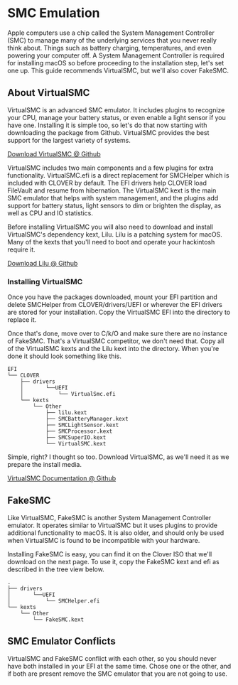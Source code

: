 # SMC Emulation

Apple computers use a chip called the System Management Controller \(SMC\) to manage many of the underlying services that you never really think about.  Things such as battery charging, temperatures, and even powering your computer off.  A System Management Controller is required for installing macOS so before proceeding to the installation step, let's set one up.  This guide recommends VirtualSMC, but we'll also cover FakeSMC.

## About VirtualSMC

VirtualSMC is an advanced SMC emulator.  It includes plugins to recognize your CPU, manage your battery status, or even enable a light sensor if you have one.  Installing it is simple too, so let's do that now starting with downloading the package from Github.  VirtualSMC provides the best support for the largest variety of systems.

[Download VirtualSMC @ Github](https://github.com/acidanthera/VirtualSMC)

VirtualSMC includes two main components and a few plugins for extra functionality.  VirtualSMC.efi is a direct replacement for SMCHelper which is included with CLOVER by default.  The EFI drivers help CLOVER load FileVault and resume from hibernation.  The VirtualSMC kext is the main SMC emulator that helps with system management, and the plugins add support for battery status, light sensors to dim or brighten the display, as well as CPU and IO statistics.

Before installing VirtualSMC you will also need to download and install VirtualSMC's dependency kext, Lilu.  Lilu is a patching system for macOS.  Many of the kexts that you'll need to boot and operate your hackintosh require it.

[Download Lilu @ Github](https://github.com/acidanthera/Lilu)

### Installing VirtualSMC

Once you have the packages downloaded, mount your EFI partition and delete SMCHelper from CLOVER/drivers/UEFI or wherever the EFI drivers are stored for your installation.  Copy the VirtualSMC EFI into the directory to replace it.

Once that's done, move over to C/k/O and make sure there are no instance of FakeSMC.  That's a VirtualSMC competitor, we don't need that.  Copy all of the VirtualSMC kexts and the Lilu kext into the directory.   When you're done it should look something like this.

```text
EFI
└── CLOVER
    ├── drivers
    │       └──UEFI
    │           └── VirtualSmc.efi
    └── kexts
        └── Other
            ├── lilu.kext
            ├── SMCBatteryManager.kext
            ├── SMCLightSensor.kext
            ├── SMCProcessor.kext
            ├── SMCSuperIO.kext
            └── VirtualSMC.kext
```

Simple, right?  I thought so too.  Download VirtualSMC, as we'll need it as we prepare the install media.

[VirtualSMC Documentation @ Github](https://github.com/acidanthera/VirtualSMC/tree/master/Docs)

## FakeSMC

Like VirtualSMC, FakeSMC is another System Management Controller emulator.  It operates similar to VirtualSMC but it uses plugins to provide additional functionality to macOS.  It is also older, and should only be used when VirtualSMC is found to be incompatible with your hardware.

Installing FakeSMC is easy, you can find it on the Clover ISO that we'll download on the next page.  To use it, copy the FakeSMC kext and efi as described in the tree view below.

```text
.
├── drivers
│       └──UEFI
│           └── SMCHelper.efi
└── kexts
    └── Other
        └── FakeSMC.kext
```

## SMC Emulator Conflicts

VirtualSMC and FakeSMC conflict with each other, so you should never have both installed in your EFI at the same time.  Chose one or the other, and if both are present remove the SMC emulator that you are not going to use.

